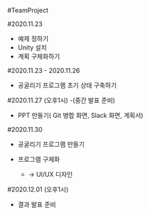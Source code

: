 #TeamProject

#2020.11.23
 - 예제 정하기 
 - Unity 설치   
 - 계획 구체화하기 

#2020.11.23 - 2020.11.26
 - 공굴리기 프로그램 초기 상태 구축하기 

#2020.11.27 (오후1시)
 -(중간 발표 준비)
  - PPT 만들기( Git 병합 화면, Slack 화면, 계획서) 

#2020.11.30
 - 공굴리기 프로그램 만들기
   
 - 프로그램 구체화
     - ->  UI/UX 디자인

#2020.12.01 (오후1시)
 - 결과 발표 준비
